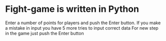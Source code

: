 # Fight-game is written in Python
Enter a number of points for players and push the Enter button. If you make a mistake in input you have 5 more tries to input correct data
For new step in the game just push the Enter button
